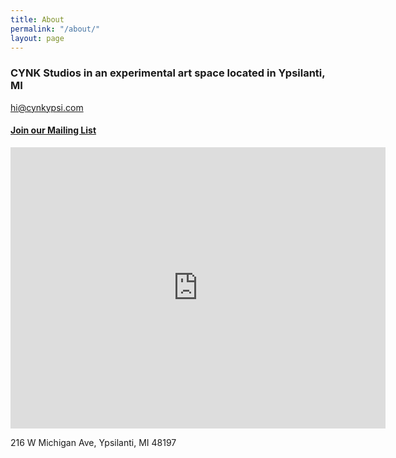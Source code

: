 ```yaml
---
title: About
permalink: "/about/"
layout: page
---
```


### CYNK Studios in an experimental art space located in Ypsilanti, MI

hi@cynkypsi.com

#### <a href="http://eepurl.com/iLigoQ">Join our Mailing List</a>


<iframe src="https://www.google.com/maps/embed?pb=!1m18!1m12!1m3!1d2953.7467021573457!2d-83.6178574888948!3d42.24122414248183!2m3!1f0!2f0!3f0!3m2!1i1024!2i768!4f13.1!3m3!1m2!1s0x883ca929c7ed8955%3A0xc8ba5dc9570eab4f!2sCYNK%20Studios!5e0!3m2!1sen!2sus!4v1709503214517!5m2!1sen!2sus" width="600" height="450" style="border:0;" allowfullscreen="" loading="lazy" referrerpolicy="no-referrer-when-downgrade"></iframe>


216 W Michigan Ave, Ypsilanti, MI 48197
